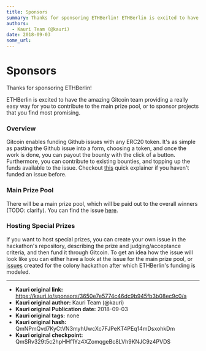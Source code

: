 ```yaml
---
title: Sponsors
summary: Thanks for sponsoring ETHBerlin! ETHBerlin is excited to have the amazing Gitcoin team providing a really easy way for you to contribute to the main prize pool, or to sponsor projects that you find most promising. Overview Gitcoin enables funding Github issues with any ERC20 token. Its as simple as pasting the Github issue into a form, choosing a token, and once the work is done, you can payout the bounty with the click of a button. Furthermore, you can contribute to existing bounties, and toppi
authors:
  - Kauri Team (@kauri)
date: 2018-09-03
some_url: 
---
```


# Sponsors


Thanks for sponsoring ETHBerlin!

ETHBerlin is excited to have the amazing Gitcoin team providing a really easy way for you to contribute
to the main prize pool, or to sponsor projects that you find most promising.

### Overview
Gitcoin enables funding Github issues with any ERC20 token. It's as simple as pasting the Github issue into a form,
choosing a token, and once the work is done, you can payout the bounty with the click of a button. Furthermore, you can
contribute to existing bounties, and topping up the funds available to the issue. Checkout [this](https://gitcoin.co/funding/new)
quick explainer if you haven't funded an issue before.

### Main Prize Pool
There will be a main prize pool, which will be paid out to the overall winners (TODO: clarify). You can find
the issue [here]().

### Hosting Special Prizes
If you want to host special prizes, you can create your own issue in the hackathon's repository, describing the prize
and judging/acceptance criteria, and then fund it through Gitcoin. To get an idea how the issue will look like
you can either have a look at the issue for the main prize pool, or [issues](https://github.com/JoinColony/colonyHackathon/issues/42) created for the colony hackathon
after which ETHBerlin's funding is modeled.


---

- **Kauri original link:** https://kauri.io/sponsors/3650e7e5774c46dc9b945fb3b08ec9c0/a
- **Kauri original author:** Kauri Team (@kauri)
- **Kauri original Publication date:** 2018-09-03
- **Kauri original tags:** none
- **Kauri original hash:** QmNPmQvd7KyCtVN3myhUwcXc7FJPeKT4PEq14mDsxohkDm
- **Kauri original checkpoint:** QmSRv329t5c2hpHHf1Yz4XZomqgeBc8LVh9KNJC9z4PVDS



